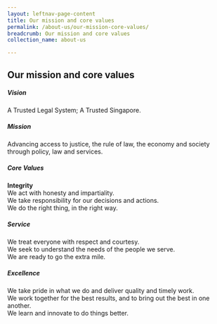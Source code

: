```yaml
---
layout: leftnav-page-content
title: Our mission and core values
permalink: /about-us/our-mission-core-values/
breadcrumb: Our mission and core values
collection_name: about-us

---
```


Our mission and core values
---
##### **Vision**<br>
A Trusted Legal System; A Trusted Singapore.<br>

##### **Mission**<br>
Advancing access to justice, the rule of law, the economy and society through policy, law and services.<br>

##### **Core Values**<br>
**Integrity**<br>
We act with honesty and impartiality.<br>
We take responsibility for our decisions and actions.<br>
We do the right thing, in the right way.<br>

##### **Service**<br>
We treat everyone with respect and courtesy.<br>
We seek to understand the needs of the people we serve.<br>
We are ready to go the extra mile.<br>

##### **Excellence**<br>
We take pride in what we do and deliver quality and timely work.<br>
We work together for the best results, and to bring out the best in one another.<br>
We learn and innovate to do things better.<br>
